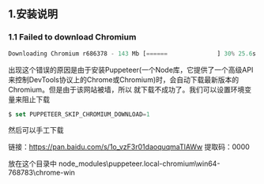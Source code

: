 ## 1.安装说明
### 1.1 Failed to download Chromium
```js
Downloading Chromium r686378 - 143 Mb [======              ] 30% 25.6s ERROR: Failed to download Chromium r686378! Set "PUPPETEER_SKIP_CHROMIUM_DOWNLOAD" env variable to skip download.
```
出现这个错误的原因是由于安装Puppeteer(一个Node库，它提供了一个高级API来控制DevTools协议上的Chrome或Chromium)时，会自动下载最新版本的Chromium。但是由于该网站被墙，所以
就下载不成功了。我们可以设置环境变量来阻止下载

```js
$ set PUPPETEER_SKIP_CHROMIUM_DOWNLOAD=1
```
然后可以手工下载 

链接：https://pan.baidu.com/s/1o_vzF3r01daoquqmaTlAWw 
提取码：0000

放在这个目录中
node_modules\puppeteer\.local-chromium\win64-768783\chrome-win
